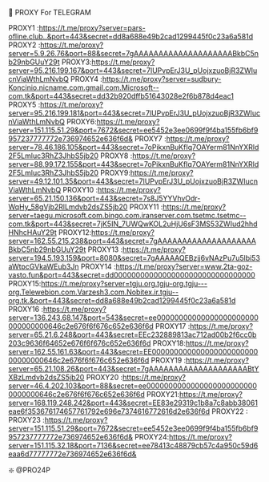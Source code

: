 🔐 PROXY For TELEGRAM

PROXY1 :https://t.me/proxy?server=pars-ofline.club..&port=443&secret=dd8a688e49b2cad1299445f0c23a6a581d
PROXY2 :https://t.me/proxy?server=5.9.26.76&port=88&secret=7gAAAAAAAAAAAAAAAAAAAABkbC5nb29nbGUuY29t
PROXY3:https://t.me/proxy?server=95.216.199.167&port=443&secret=7lUPvpErJ3U_pUojxzuoBjR3ZWIucnViaWthLmNvbQ
PROXY4 :https://t.me/proxy?server=sudbury-Koncinio.nicname.com.gmail.com.Microsoft--com.tk&port=443&secret=dd32b920dffb51643028e2f6b878d4eac1
PROXY5 :https://t.me/proxy?server=95.216.199.181&port=443&secret=7lUPvpErJ3U_pUojxzuoBjR3ZWIucnViaWthLmNvbQ
PROXY6:https://t.me/proxy?server=151.115.51.29&port=7672&secret=ee5452e3ee0699f9f4ba155fb6bf9957237777772e736974652e636f6d&
PROXY7 :https://t.me/proxy?server=78.46.186.105&port=443&secret=7oPikxnBuKfIq7OAYerm81NnYXRld2F5Lmluc3RhZ3JhbS5jb20
PROXY8 :https://t.me/proxy?server=88.99.172.155&port=443&secret=7oPikxnBuKfIq7OAYerm81NnYXRld2F5Lmluc3RhZ3JhbS5jb20
PROXY9:https://t.me/proxy?server=49.12.101.35&port=443&secret=7lUPvpErJ3U_pUojxzuoBjR3ZWIucnViaWthLmNvbQ
PROXY10 :https://t.me/proxy?server=65.21.150.136&port=443&secret=7s8J5YYVhvOdr-WqHy_58gVjb2RlLmdvb2dsZS5jb20
PROXY11 :https://t.me/proxy?server=taegu.microsoft.com.bingo.com.iranserver.com.tsetmc.tsetmc--com.tk&port=443&secret=7jK5IN_7UWQwKOL2uHjU6sF3MS53ZWIud2hhdHNhcHAuY29t
PROXY12:https://t.me/proxy?server=162.55.215.238&port=443&secret=7gAAAAAAAAAAAAAAAAAAAABkbC5nb29nbGUuY29t
PROXY13 :https://t.me/proxy?server=194.5.193.159&port=8080&secret=7gAAAAAQEBzjj6vNAzPu7u5lbi53aWtpcGVkaWEub3Jn
PROXY14 :https://t.me/proxy?server=www.2ta-goz-vasto.fun&port=443&secret=dd00000000000000000000000000000000
PROXY15:https://t.me/proxy?server=tgju.org.tgju-org.tgju---org.Telewebion.com.Varzesh3.com.Nobitex.ir.tgju--org.tk.&port=443&secret=dd8a688e49b2cad1299445f0c23a6a581d
PROXY16 :https://t.me/proxy?server=136.243.68.147&port=543&secret=ee00000000000000000000000000000000646c2e676f6f676c652e636f6d
PROXY17 :https://t.me/proxy?server=65.21.6.248&port=443&secret=EEc232889813ac712ad00b2f6cc0b203c9636f64652e676f6f676c652e636f6d
PROXY18:https://t.me/proxy?server=162.55.161.63&port=443&secret=EE00000000000000000000000000000000646c2e676f6f676c652e636f6d
PROXY19 :https://t.me/proxy?server=65.21.108.26&port=443&secret=7gAAAAAAAAAAAAAAAAAAAABtYXBzLmdvb2dsZS5jb20
PROXY20 :https://t.me/proxy?server=46.4.202.103&port=88&secret=ee00000000000000000000000000000000646c2e676f6f676c652e636f6d
PROXY21:https://t.me/proxy?server=168.119.248.242&port=443&secret=EE83e29319c1b8a7c8abb38061eae6f353676174657761792e696e7374616772616d2e636f6d
PROXY22 :
PROXY23 :https://t.me/proxy?server=151.115.51.29&port=7672&secret=ee5452e3ee0699f9f4ba155fb6bf9957237777772e736974652e636f6d&
PROXY24:https://t.me/proxy?server=151.115.32.18&port=7136&secret=ee78413c48879cb57c4a950c59d6eaa6d77777772e736974652e636f6d&

❇️ @PRO24P
